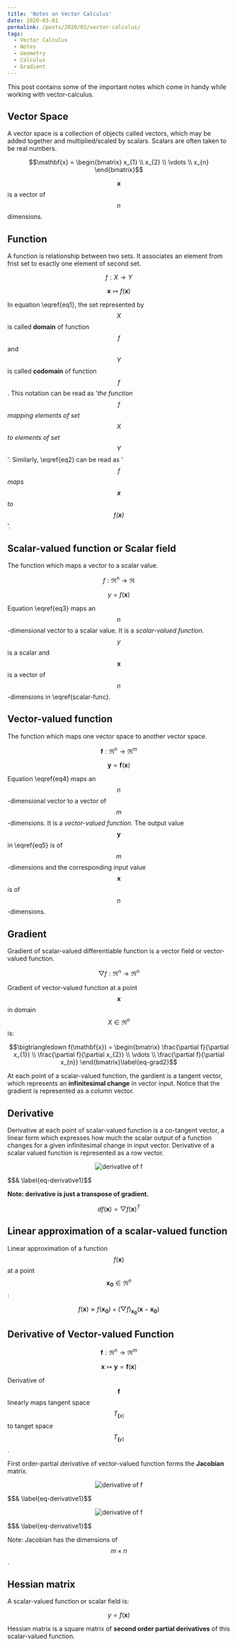 ```yaml
---
title: 'Notes on Vector Calculus'
date: 2020-03-01
permalink: /posts/2020/03/vector-calculus/
tags:
  - Vector Calculus
  - Notes
  - Geometry
  - Calculus
  - Gradient
---
```


This post contains some of the important notes which come in handy while working with vector-calculus.


## Vector Space
A vector space is a collection of objects called vectors, which may be added together and multiplied/scaled by scalars. Scalars are often taken to be real numbers.

$$\mathbf{x} =  \begin{bmatrix}
 x_{1} \\ 
x_{2} \\ 
\vdots \\
x_{n}
\end{bmatrix}$$

$$\mathbf{x}$$ is a vector of $$n$$ dimensions.

## Function
A function is relationship between two sets. It associates an element from frist set to exactly one element of second set.

$$f: \mathit{X} \rightarrow \mathit{Y} \label{eq1}$$

$$\mathbf{x} \mapsto	f(\mathbf{x}) \label{eq2}$$

In equation \eqref{eq1}, the set represented by $$\mathit{X}$$ is called **domain** of function $$f$$ and $$\mathit{Y}$$ is called **codomain** of function $$f$$. This notation can be read as '*the function $$f$$ mapping elements of set $$\mathit{X}$$ to elements of set $$\mathit{Y}$$*'. Similarly, \eqref{eq2} can be read as '*$$f$$ maps $$\mathbf{x}$$ to $$f(\mathbf{x})$$*'.

## Scalar-valued function or Scalar field
The function which maps a vector to a scalar value.

$$f:\Re^n \rightarrow \Re \label{eq3}$$

$$ y = f(\mathbf{x}) \label{scalar-func}$$

Equation \eqref{eq3} maps an $$n$$-dimensional vector to a scalar value. It is a *scalar-valued function*. $$y$$ is a scalar and $$\mathbf{x}$$ is a vector of $$n$$-dimensions in \eqref{scalar-func}.

## Vector-valued function
The function which maps one vector space to another vector space.

$$\mathbf{f}: \Re^n \rightarrow \Re^m \label{eq4}$$

$$ \mathbf{y} = \mathbf{f}(\mathbf{x}) \label{eq5}$$

Equation \eqref{eq4} maps an $$n$$-dimensional vector to a vector of $$m$$-dimensions. It is a *vector-valued function*. The output value $$\mathbf{y}$$ in \eqref{eq5} is of $$m$$-dimensions and the corresponding input value $$\mathbf{x}$$ is of $$n$$-dimensions.

## Gradient
Gradient of scalar-valued differentiable function is a vector field or vector-valued function.

$$\bigtriangledown f: \Re^n \rightarrow \Re^n \label{eq-grad1}$$

Gradient of vector-valued function at a point $$\mathbf{x}$$ in domain $$\mathit{X} \in \Re^n$$ is:

$$\bigtriangledown f(\mathbf{x}) =  \begin{bmatrix}
\frac{\partial f}{\partial x_{1}} \\ 
\frac{\partial f}{\partial x_{2}} \\ 
\vdots \\
\frac{\partial f}{\partial x_{n}}
\end{bmatrix}\label{eq-grad2}$$

At each point of a scalar-valued function, the gardient is a tangent vector, which represents an **infinitesimal change** in vector input. Notice that the gradient is represented as a column vector.

## Derivative

Derivative at each point of scalar-valued function is a co-tangent vector, a linear form which expresses how much the scalar output of a function changes for a given infinitesimal change in input vector. Derivative of a scalar valued function is represented as a row vector.

<p style="text-align:center;"><img src="/images/vector_calculus/derivative_f.png" alt="derivative of f"/></p> $$& \label{eq-derivative1}$$


**Note: derivative is just a transpose of gradient.**

$$df(\mathbf{x}) = \bigtriangledown f(\mathbf{x})^{T} \label{eq-derivative2}$$


## Linear approximation of a scalar-valued function

Linear approximation of a function $$f(\mathbf{x})$$ at a point $$\mathbf{x_{0}} \in \Re^{n}$$:

$$f(\mathbf{x}) \approx f(\mathbf{x_0}) + (\bigtriangledown f)_{\mathbf{x_0}} (\mathbf{x} - \mathbf{x_0})$$


## Derivative of Vector-valued Function

$$\mathbf{f}:\Re^n \rightarrow \Re^m \label{vec-func-1}$$

$$\mathbf{x} \mapsto \mathbf{y}=\mathbf{f}(\mathbf{x})\label{vec-func-2}$$

Derivative of $$\mathbf{f}$$ linearly maps tangent space $$T_{\mathbf(x)}$$ to tanget space $$T_{\mathbf(y)}$$.

First order-partial derivative of vector-valued function forms the **Jacobian** matrix.

<p style="text-align:center;"><img src="/images/vector_calculus/jacobian_f1.png" alt="derivative of f"/></p> $$& \label{eq-derivative1}$$

<p style="text-align:center;"><img src="/images/vector_calculus/jacobian_f2.png" alt="derivative of f"/></p> $$& \label{eq-derivative1}$$

Note: Jacobian has the dimensions of $$m \times n$$.

## Hessian matrix

A scalar-valued function or scalar field is:

$$y= f(\mathbf{x})$$

Hessian matrix is a square matrix of **second order partial derivatives** of this scalar-valued function.

